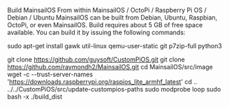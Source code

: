 Build MainsailOS From within MainsailOS / OctoPi / Raspberry Pi OS / Debian / Ubuntu
MainsailOS can be built from Debian, Ubuntu, Raspbian, OctoPi, or even MainsailOS. Build requires about 5 GB of free space available. You can build it by issuing the following commands:

sudo apt-get install gawk util-linux qemu-user-static git p7zip-full python3

git clone https://github.com/guysoft/CustomPiOS.git
git clone https://github.com/raymondh2/MainsailOS.git
cd MainsailOS/src/image
wget -c --trust-server-names 'https://downloads.raspberrypi.org/raspios_lite_armhf_latest'
cd ..
../../CustomPiOS/src/update-custompios-paths
sudo modprobe loop
sudo bash -x ./build_dist
